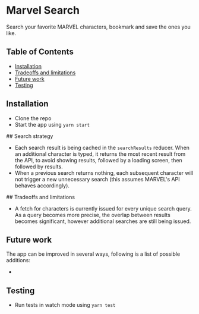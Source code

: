 # Marvel Search

Search your favorite MARVEL characters, bookmark and save the ones you like.

## Table of Contents

- [Installation](#Installation)
- [Tradeoffs and limitations](#tradeoffs-and-limitations)
- [Future work](#future-work)
- [Testing](#testing)

## Installation

- Clone the repo
- Start the app using `yarn start`

## Search strategy

- Each search result is being cached in the `searchResults` reducer. When an additional character is typed, it returns the most recent result from the API, to avoid showing results, followed by a loading screen, then followed by results.
- When a previous search returns nothing, each subsequent character will not trigger a new unnecessary search (this assumes MARVEL's API behaves accordingly).

## Tradeoffs and limitations

- A fetch for characters is currently issued for every unique search query. As a query becomes more precise, the overlap between results becomes significant, however additional searches are still being issued.

## Future work

The app can be improved in several ways, following is a list of possible additions:

-

## Testing

- Run tests in watch mode using `yarn test`
